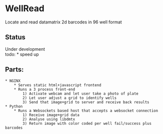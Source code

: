 # WellRead
Locate and read datamatrix 2d barcodes in 96 well format

## Status
Under development  
todo:
    * speed up
   
## Parts:
    * NGINX
        * Serves static html+javascript frontend
        * Runs a 3 process front-end
            1) Activate webcam and let user take a photo of plate
            2) Let user adjust a grid to identify wells
            3) Send that image+grid to server and receive back results
    * Python
        * Runs a Websockets based host that accepts a websocket connection
            1) Receive image+grid data
            2) Analyse using libdmtx
            3) Return image with color coded per well fail/success plus barcodes 
